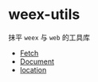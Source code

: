 # weex-utils

抹平 `weex` 与 `web` 的工具库

* [Fetch](./docs/fetch.md)
* [Document](./docs/document.md)
* [location](./docs/location)
